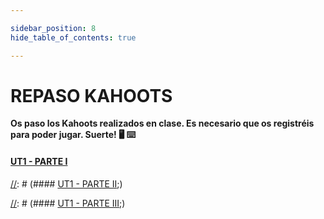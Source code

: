 ```yaml
---

sidebar_position: 8
hide_table_of_contents: true

---
```



# REPASO KAHOOTS


**Os paso los Kahoots realizados en clase. Es necesario que os registréis para poder jugar. Suerte!  :desktop_computer:  :keyboard:**

#### [ UT1 - PARTE I](https://kahoot.it/solo/?quizId=e0630579-2685-445c-bda1-5d05fb5ee052&autoAuth=true)

[//]: # (#### [ UT1 - PARTE II](https://kahoot.it/solo/?quizId=67c44d06-2129-4d46-8fca-9eada9a9fdc4&autoAuth=true);)

[//]: # (#### [ UT1 - PARTE III](https://kahoot.it/solo/?quizId=b5e7ab42-2e4d-427a-bad6-c2941998d3ca&autoAuth=true);)

[//]: # (#### [ UT1 - PARTE IV]&#40;https://kahoot.it/solo/?quizId=341c0216-b557-4aa3-ab35-30fb70cc5a99&autoAuth=true&#41;)

[//]: # (#### [ UT1 - REPASO]&#40;https://kahoot.it/solo/?quizId=42aa0d64-8e05-4c9a-924a-b5d97fcd0406&autoAuth=true&#41;)
